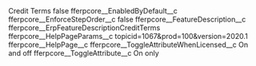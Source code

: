 <?xml version="1.0" encoding="UTF-8"?>
<CustomMetadata xmlns="http://soap.sforce.com/2006/04/metadata" xmlns:xsi="http://www.w3.org/2001/XMLSchema-instance" xmlns:xsd="http://www.w3.org/2001/XMLSchema">
    <label>Credit Terms</label>
    <protected>false</protected>
    <values>
        <field>fferpcore__EnabledByDefault__c</field>
        <value xsi:nil="true"/>
    </values>
    <values>
        <field>fferpcore__EnforceStepOrder__c</field>
        <value xsi:type="xsd:boolean">false</value>
    </values>
    <values>
        <field>fferpcore__FeatureDescription__c</field>
        <value xsi:type="xsd:string">fferpcore__ErpFeatureDescriptionCreditTerms</value>
    </values>
    <values>
        <field>fferpcore__HelpPageParams__c</field>
        <value xsi:type="xsd:string">topicid=1067&amp;prod=100&amp;version=2020.1</value>
    </values>
    <values>
        <field>fferpcore__HelpPage__c</field>
        <value xsi:nil="true"/>
    </values>
    <values>
        <field>fferpcore__ToggleAttributeWhenLicensed__c</field>
        <value xsi:type="xsd:string">On and off</value>
    </values>
    <values>
        <field>fferpcore__ToggleAttribute__c</field>
        <value xsi:type="xsd:string">On only</value>
    </values>
</CustomMetadata>
